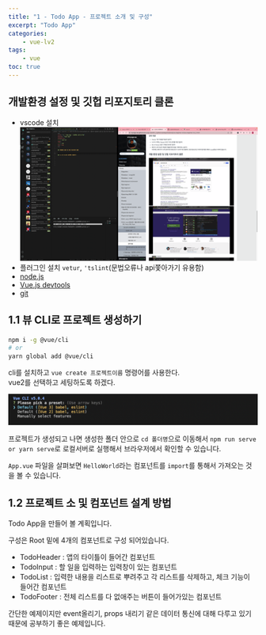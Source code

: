 ```yaml
--- 
title: "1 - Todo App - 프로젝트 소개 및 구성" 
excerpt: "Todo App"
categories: 
    - vue-lv2
tags: 
    - vue
toc: true
--- 
```


## 개발환경 설정 및 깃헙 리포지토리 클론

- vscode 설치
![todo](/assets/images/vue/vue-lv2/intermediate1_1.png)  
- 플러그인 설치
`vetur`, `'tslint`(문법오류나 api쫓아가기 유용함)
- [node.js](https://nodejs.org/en/)  
- [Vue.js devtools](https://chrome.google.com/webstore/detail/vuejs-devtools/nhdogjmejiglipccpnnnanhbledajbpd)
- [git](https://git-scm.com/downloads)

## 1.1 뷰 CLI로 프로젝트 생성하기

```bash
npm i -g @vue/cli
# or
yarn global add @vue/cli
```
cli를 설치하고 `vue create 프로젝트이름` 명령어를 사용한다.  
vue2를 선택하고 세팅하도록 하겠다.  

![todo](/assets/images/vue/vue-lv2/intermediate1_2.png)  

프로젝트가 생성되고 나면 생성한 폴더 안으로 `cd 폴더명`으로 이동해서 `npm run serve or yarn serve`로 로컬서버로 실행해서 브라우저에서 확인할 수 있습니다.  

`App.vue` 파일을 살펴보면 `HelloWorld`라는 컴포넌트를 `import`를 통해서 가져오는 것을 볼 수 있습니다.

## 1.2 프로젝트 소 및 컴포넌트 설계 방법

Todo App을 만들어 볼 계획입니다.  

구성은 Root 밑에 4개의 컴포넌트로 구성 되어있습니다.  

- TodoHeader : 앱의 타이틀이 들어간 컴포넌트
- TodoInput : 할 일을 입력하는 입력창이 있는 컴포넌트
- TodoList : 입력한 내용을 리스트로 뿌려주고 각 리스트를 삭제하고, 체크 기능이 들어간 컴포넌트
- TodoFooter : 전체 리스트를 다 없애주는 버튼이 들어가있는 컴포넌트

간단한 예제이지만 event올리기, props 내리기 같은 데이터 통신에 대해 다루고 있기 때문에 공부하기 좋은 예제입니다.  

